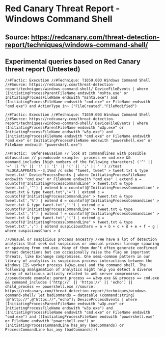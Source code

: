 # Red Canary Threat Report - Windows Command Shell

## Source: https://redcanary.com/threat-detection-report/techniques/windows-command-shell/

## Experimental queries based on Red Canary threat report (Untested)

`//#Tactic: Execution
//#Technique: T1059.003 Windows Command Shell
//#Source: https://redcanary.com/threat-detection-report/techniques/windows-command-shell/
DeviceFileEvents
| where (InitiatingProcessParentFileName endswith "mshta.exe" or InitiatingProcessFileName endswith "mshta.exe") and (InitiatingProcessFileName endswith "cmd.exe" or FileName endswith "cmd.exe") and ActionType in~ ("FileCreated","FileModified")`

`//#Tactic: Execution
//#Technique: T1059.003 Windows Command Shell
//#Source: https://redcanary.com/threat-detection-report/techniques/windows-command-shell/
DeviceFileEvents
| where (InitiatingProcessParentFileName endswith "w3p.exe" or InitiatingProcessFileName endswith "w3p.exe") and (InitiatingProcessFileName endswith "cmd.exe" or FileName endswith "cmd.exe" or InitiatingProcessFileName endswith "powershell.exe" or FileName endswith "powershell.exe")`

`//#Tactic:  DefenseEvasion
// look at commandlines with possible obfuscation
// pseudocode example:  process == cmd.exe && command_includes [high numbers of the following characters] ('^' || '=' || '%' || '!' || '[' || '(' || ';' || ' ')
//test '%LOCALAPPDATA:~-3,1%md /c echo "tweet, tweet" > tweet.txt & type tweet.txt'
DeviceProcessEvents
| where InitiatingProcessFileName endswith "cmd.exe" or FileName endswith "cmd.exe"
| extend a = countof(@'InitiatingProcessCommandLine" > tweet.txt & type tweet.txt','^')
| extend b = countof(@'InitiatingProcessCommandLine" > tweet.txt & type tweet.txt','=')
| extend c = countof(@'InitiatingProcessCommandLine" > tweet.txt & type tweet.txt','%')
| extend d = countof(@'InitiatingProcessCommandLine" > tweet.txt & type tweet.txt','!')
| extend e = countof(@'InitiatingProcessCommandLine" > tweet.txt & type tweet.txt','[')
| extend f = countof(@'InitiatingProcessCommandLine" > tweet.txt & type tweet.txt','(')
| extend g = countof(@'InitiatingProcessCommandLine" > tweet.txt & type tweet.txt',';')
| extend suspiciousChars = a + b + c + d + e + f + g
| where suspiciousChars > 4`

`//Unusual or suspicious process ancestry
//We have a lot of detection analytics that seek out suspicious or unusual process lineage spawning or spawning from cmd.exe. Many of them don’t often generate confirmed threat detections but can occasionally raise the flag on important threats, like Exchange compromises. One semi-common pattern in our library of analytics is suspicious process interactions between the Windows IIS worker process (w3wp.exe) and the command shell. The following amalgamation of analytics might help you detect a diverse array of malicious activity related to web server compromises.
//pseudocode example: parent_process == w3wp.exe && process == cmd.exe && command_includes ('http://' || 'https://' || 'echo') || child_process == powershell.exe
//source: https://redcanary.com/threat-detection-report/techniques/windows-command-shell/
let badCommands = datatable (command:string)[@"http://",@"https://","echo"];
DeviceProcessEvents
| where (InitiatingProcessParentFileName endswith "w3p.exe" or InitiatingProcessFileName endswith "w3p.exe") and (InitiatingProcessFileName endswith "cmd.exe" or FileName endswith "cmd.exe") and ((InitiatingProcessFileName endswith "powershell.exe" or FileName endswith "powershell.exe") or (InitiatingProcessCommandLine has_any (badCommands) or ProcessCommandLine has_any (badCommands)))`

